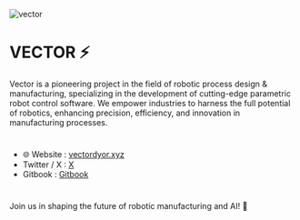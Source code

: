 ![vector](https://github.com/user-attachments/assets/9a686535-6e76-4775-8736-bec00a08ab0f)




# VECTOR ⚡

Vector is a pioneering project in the field of robotic process design & manufacturing, specializing in the development of cutting-edge parametric robot control software. We empower industries to harness the full potential of robotics, enhancing precision, efficiency, and innovation in manufacturing processes.
#
- 🌐 Website : [vectordyor.xyz](https://intelfnacc.wixsite.com/vector)
-  Twitter / X : [X](https://x.com/VectorDYOR) 
- Gitbook : [Gitbook](https://vector-dyor.gitbook.io/vector-dyor/C5Ie81O3T4dMPx3zAOCp)
#
Join us in shaping the future of robotic manufacturing and AI! 🚀
